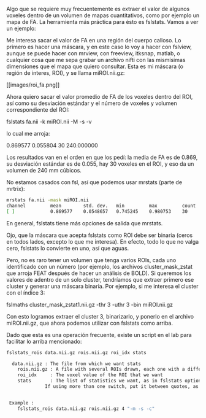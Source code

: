 Algo que se requiere muy frecuentemente es extraer el valor de algunos voxeles dentro de un volumen de mapas cuantitativos, como por ejemplo un mapa de FA. La herramienta más práctica para ésto es fslstats. Vamos a ver un ejemplo:

Me interesa sacar el valor de FA en una región del cuerpo calloso. Lo primero es hacer una máscara, y en este caso lo voy a hacer con fslview, aunque se puede hacer con mrview, con freeview, itksnap, matlab, o cualquier cosa que me sepa grabar un archivo nifti con las mismísimas dimensiones que el mapa que quiero consultar. Esta es mi máscara (o región de interes, ROI), y se llama miROI.nii.gz:

[[images/roi_fa.png]]

Ahora quiero sacar el valor promedio de FA de los voxeles dentro del ROI, así como su desviación estándar y el número de voxeles y volumen correspondiente del ROI:

  fslstats fa.nii -k miROI.nii -M -s -v

lo cual me arroja:

  0.869577 0.055804 30 240.000000

Los resultados van en el orden en que los pedí: la media de FA es de 0.869, su desviación estándar es de 0.055, hay 30 voxeles en el ROI, y eso da un volumen de 240 mm cúbicos.

No estamos casados con fsl, así que podemos usar mrstats (parte de mrtrix):

``` bash
mrstats fa.nii -mask miROI.nii 
channel         mean        std. dev.   min         max         count
[ ]             0.869577    0.0548657   0.745245    0.980753    30  

```

En general, fslstats tiene más opciones de salida que mrstats.

Ojo, que la máscara que acepta fslstats como ROI debe ser binaria (ceros en todos lados, excepto lo que me interesa). En efecto, todo lo que no valga cero, fslstats lo convierte en uno, así que aguas.

Pero, no es raro tener un volumen que tenga varios ROIs, cada uno identificado con un número (por ejemplo, los archivos cluster_mask_zstat que arroja FEAT después de hacer un análisis de BOLD). Si queremos los valores de adentro de un solo cluster, tendríamos que extraer primero ese cluster y generar una máscara binaria. Por ejemplo, si me interesa el cluster con el índice 3:

  fslmaths cluster_mask_zstat1.nii.gz -thr 3 -uthr 3 -bin miROI.nii.gz
  
Con esto logramos extraer el cluster 3, binarizarlo, y ponerlo en el archivo miROI.nii.gz, que ahora podemos utilizar con fslstats como arriba.

Dado que esta es una operación frecuente, existe un script en el lab para facilitar lo arriba mencionado:

```bash
fslstats_rois data.nii.gz rois.nii.gz roi_idx stats

  data.nii.gz : The file from which we want stats
	rois.nii.gz : A file with several ROIs drawn, each one with a different voxel value (ints)
	roi_idx     : The voxel value of the ROI that we want
	stats	    : The list of statistics we want, as in fslstats options. 
		      If using more than one switch, put it between quotes, as in the example.


 Example :
	fslstats_rois data.nii.gz rois.nii.gz 4 "-m -s -c"
```

